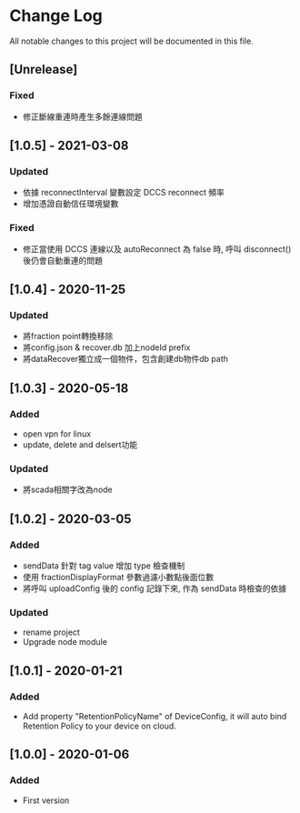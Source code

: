 # Change Log
All notable changes to this project will be documented in this file.
## [Unrelease]
### Fixed
- 修正斷線重連時產生多餘連線問題

## [1.0.5] - 2021-03-08
### Updated
- 依據 reconnectInterval 變數設定 DCCS reconnect 頻率
- 增加憑證自動信任環境變數
### Fixed
- 修正當使用 DCCS 連線以及 autoReconnect 為 false 時, 呼叫 disconnect() 後仍會自動重連的問題

## [1.0.4] - 2020-11-25
### Updated
- 將fraction point轉換移除
- 將config.json & recover.db 加上nodeId prefix
- 將dataRecover獨立成一個物件，包含創建db物件db path

## [1.0.3] - 2020-05-18
### Added
- open vpn for linux
- update, delete and delsert功能
### Updated
- 將scada相關字改為node

## [1.0.2] - 2020-03-05
### Added
- sendData 針對 tag value 增加 type 檢查機制
- 使用 fractionDisplayFormat 參數過濾小數點後面位數
- 將呼叫 uploadConfig 後的 config 記錄下來, 作為 sendData 時檢查的依據
### Updated
- rename project
- Upgrade node module

## [1.0.1] - 2020-01-21
### Added
- Add property "RetentionPolicyName" of DeviceConfig, it will auto bind Retention Policy to your device on cloud.

## [1.0.0] - 2020-01-06
### Added
- First version
